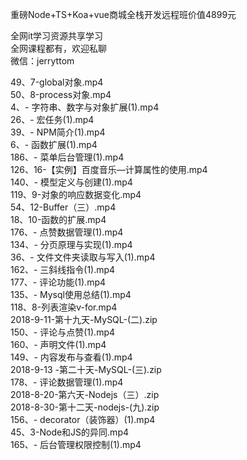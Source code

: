 重磅Node+TS+Koa+vue商城全栈开发远程班价值4899元

全网it学习资源共享学习<br>全网课程都有，欢迎私聊<br>微信：jerryttom<br>

49、7-global对象.mp4<br> 50、8-process对象.mp4<br> 4、- 字符串、数字与对象扩展(1).mp4<br> 26、- 宏任务(1).mp4<br> 39、- NPM简介(1).mp4<br> 6、- 函数扩展(1).mp4<br> 186、- 菜单后台管理(1).mp4<br> 126、16-【实例】百度音乐—计算属性的使用.mp4<br> 140、- 模型定义与创建(1).mp4<br> 119、9-对象的响应数据变化.mp4<br> 54、12-Buffer（三）.mp4<br> 18、10-函数的扩展.mp4<br> 176、- 点赞数据管理(1).mp4<br> 134、- 分页原理与实现(1).mp4<br> 36、- 文件文件夹读取与写入(1).mp4<br> 162、- 三斜线指令(1).mp4<br> 177、- 评论功能(1).mp4<br> 135、- Mysql使用总结(1).mp4<br> 118、8-列表渲染v-for.mp4<br> 2018-9-11-第十九天-MySQL-(二).zip<br> 150、- 评论与点赞(1).mp4<br> 160、- 声明文件(1).mp4<br> 149、- 内容发布与查看(1).mp4<br> 2018-9-13 -第二十天-MySQL-(三).zip<br> 178、- 评论数据管理(1).mp4<br> 2018-8-20-第六天-Nodejs（三）.zip<br> 2018-8-30-第十二天-nodejs-(九).zip<br> 156、- decorator（装饰器）(1).mp4<br> 45、3-Node和JS的异同.mp4<br> 165、- 后台管理权限控制(1).mp4